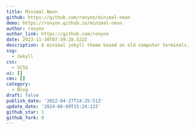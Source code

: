 ```yaml
---
title: Minimal Neon
github: https://github.com/ronynn/minimal-neon
demo: https://ronynn.github.io/minimal-neon
author: ronynn
author_link: https://github.com/ronynn
date: 2023-11-30T07:59:28.522Z
description: A minimal jekyll theme based on old computer terminals.
ssg:
  - Jekyll
css:
  - SCSS
ui: []
cms: []
category:
  - Blog
draft: false
publish_date: '2022-04-27T14:25:51Z'
update_date: '2024-06-09T15:24:12Z'
github_star: 1
github_fork: 0
---
```


